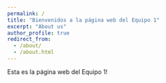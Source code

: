 ```yaml
---
permalink: /
title: "Bienvenidos a la página web del Equipo 1"
excerpt: "About us"
author_profile: true
redirect_from: 
  - /about/
  - /about.html
---
```


Esta es la página web del Equipo 1!

